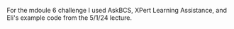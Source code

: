 For the mdoule 6 challenge I used AskBCS, XPert Learning Assistance, and Eli's example code from the 5/1/24 lecture.
